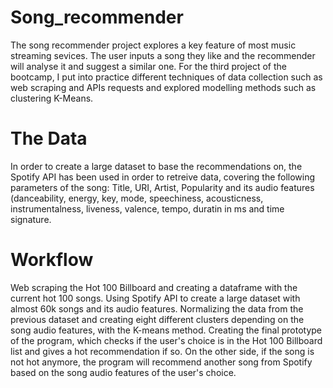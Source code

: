 # Song_recommender 

The song recommender project explores a key feature of most music streaming sevices. The user inputs a song they like and the recommender will analyse it and suggest a similar one. For the third project of the bootcamp, I put into practice different techniques of data collection such as web scraping and APIs requests and explored modelling methods such as clustering K-Means. 

# The Data
In order to create a large dataset to base the recommendations on, the Spotify API has been used in order to retreive data, covering the following parameters of the song: Title, URI, Artist, Popularity and its audio features (danceability, energy, key, mode, speechiness, acousticness, instrumentalness, liveness, valence, tempo, duratin in ms and time signature.

# Workflow
Web scraping the Hot 100 Billboard and creating a dataframe with the current hot 100 songs. Using Spotify API to create a large dataset with almost 60k songs and its audio features. Normalizing the data from the previous dataset and creating eight different clusters depending on the song audio features, with the K-means method. Creating the final prototype of the program, which checks if the user's choice is in the Hot 100 Billboard list and gives a hot recommendation if so. On the other side, if the song is not hot anymore, the program will recommend another song from Spotify based on the song audio features of the user's choice.
